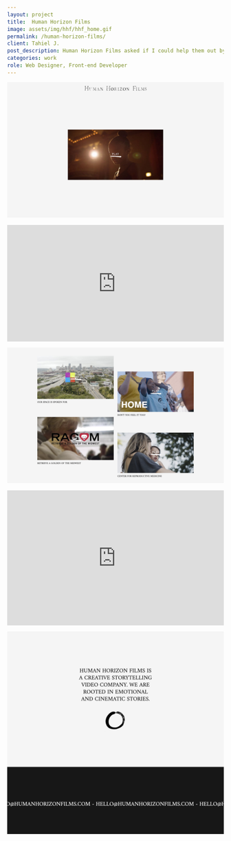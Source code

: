 ```yaml
---
layout: project
title:  Human Horizon Films
image: assets/img/hhf/hhf_home.gif
permalink: /human-horizon-films/
client: Tahiel J.
post_description: Human Horizon Films asked if I could help them out by building their first website. A simple one-pager that could showcase their work and draw in potential clients. HHF believes that video can be a catalyst for change, and that a good story is an integral part of every positive branded experience. I wanted to create a web experience that put HHF’s compassion and creativity on the forefront, letting their clients know they’d found a partner in their journey to success. <br><br> Joshua Copeland designed the hand-written Title Specimen and created a color system for the website.
categories: work
role: Web Designer, Front-end Developer
---
```



![HHF Image of Website][section_1]

<div style="padding:53.81% 0 0 0;position:relative;"><iframe src="https://player.vimeo.com/video/319956014?autoplay=1&loop=1&color=ffffff&title=0&byline=0&portrait=0" style="position:absolute;top:0;left:0;width:100%;height:100%;" frameborder="0" webkitallowfullscreen mozallowfullscreen allowfullscreen></iframe></div><script src="https://player.vimeo.com/api/player.js"></script>

![HHF Image of Website][section_3]

<div style="padding:62.23% 0 0 0;position:relative;"><iframe src="https://player.vimeo.com/video/319964537?autoplay=1&loop=1&color=ffffff&title=0&byline=0&portrait=0" style="position:absolute;top:0;left:0;width:100%;height:100%;" frameborder="0" webkitallowfullscreen mozallowfullscreen allowfullscreen></iframe></div><script src="https://player.vimeo.com/api/player.js"></script>

![HHF Image of Website][section_5]

<!-- ![alt text][iterations] -->

[section_1]: /assets/img/hhf/section_1.jpg
<!-- [section_2]: /assets/img/hhf/section_2_water_720.mov -->
[section_3]: /assets/img/hhf/section_3.png
<!-- [section_4]: /assets/img/hhf/section_4_clouds_720.mov -->
[section_5]: /assets/img/hhf/section_5.jpg

<!--more-->
